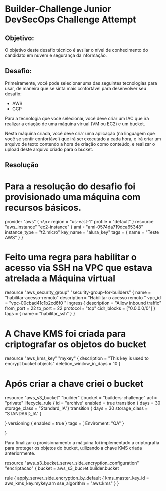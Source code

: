 # Builder-Challenge Junior DevSecOps Challenge Attempt

## **Objetivo**:

O objetivo deste desafio técnico é avaliar o nível de conhecimento do candidato em nuvem e segurança da informação.

## **Desafio**:

Primeiramente, você pode selecionar uma das seguintes tecnologias para usar, de maneira que se sinta mais confortável para desenvolver seu desafio:

- AWS
- GCP

Para a tecnologia que você selecionar, você deve criar um IAC que irá realizar a criação de uma máquina virtual (VM ou EC2) e um bucket.

Nesta máquina criada, você deve criar uma aplicação (na linguagem que você se sentir confortável) que irá ser executado a cada hora, e irá criar um arquivo de texto contendo a hora de criação como conteúdo, e realizar o upload deste arquivo criado para o bucket.


## **Resolução**

<h1>Para a resolução do desafio foi provisionado uma máquina com recursos básicos.</h1>

provider "aws" { <\n>
  region = "us-east-1"
  profile = "default"
}
resource "aws_instance" "ec2-instance" {
  ami = "ami-0574da719dca65348"
  instance_type  = "t2.micro"
  key_name = "alura_key"
tags = {
  name = "Teste AWS"
}
}



<h1>Feito uma regra para habilitar o acesso via SSH na VPC que estava atrelada a Máquina virtual</h1>



resource "aws_security_group" "security-group-for-builders" {
    name = "habilitar-acesso-remoto"
    description = "Habilitar o acesso remoto "
    vpc_id = "vpc-00cbad41c1b2cd6f0 "
    ingress {
        description = "Allow inbound traffic"
        from_port = 22
        to_port = 22
        protocol = "tcp"
        cidr_blocks = ["0.0.0.0/0"]
    }
    tags = {
        name = "habilitar_ssh"
    }
}

	
 <h1>A Chave KMS foi criada para criptografar os objetos do bucket</h1>
  

  resource "aws_kms_key" "mykey" {
  description             = "This key is used to encrypt bucket objects"
  deletion_window_in_days = 10
}

  
  <h1>Após criar a chave criei o bucket</h1>
  
  
    
 
resource "aws_s3_bucket" "builder" {
        bucket = "builders-challenge"
        acl = "private"
        lifecycle_rule {
	id = "archive"
	enabled = true
	transition {
	days = 30
	storage_class = "Standard_IA"}
	transition {
	days = 30
	storage_class = "STANDARD_IA"
	}
	
}
	versioning {
	enabled = true
	}
	tags = {
	  Enviroment: "QA"
	}

}
  </h4>
  
Para finalizar o provisionamento a máquina foi implementado a criptografia para proteger os objetos do bucket, utilizando a chave KMS criada anteriormente.

resource "aws_s3_bucket_server_side_encryption_configuration" "encriptacao" {
  bucket = aws_s3_bucket.builder.bucket

  rule {
    apply_server_side_encryption_by_default {
      kms_master_key_id = aws_kms_key.mykey.arn
      sse_algorithm     = "aws:kms"
    }
  }
  
  

  
 
